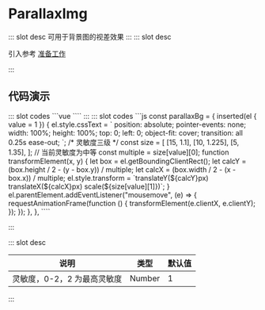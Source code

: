 # ParallaxImg

<ContainerBox title="介绍">
::: slot desc
可用于背景图的视差效果
:::
</ContainerBox>

<ContainerBox title="使用">
::: slot desc

引入参考 [准备工作](/Directives/base/start.html#准备工作)

:::
</ContainerBox>

## 代码演示

<ContainerBox title="基础用法">
<div class="demoBox">
<Directives-ParallaxImg-index />
</div>

<ShowCode>
::: slot codes
```vue
<template>
  <div class="ParallaxImg">
    <img v-parallaxBg src="./img/bg.png" />
  </div>
</template>
<style scoped>
.ParallaxImg {
  position: relative;
  width: 100%;
  height: 50vh;
  overflow: hidden;
}
</style>
````
:::
</ShowCode>

<ShowCode>
::: slot codes
```js
const parallaxBg = {
  inserted(el { value = 1 }) {
    el.style.cssText = `
      position: absolute;
      pointer-events: none;
      width: 100%;
      height: 100%;
      top: 0;
      left: 0;
      object-fit: cover;
      transition: all 0.25s ease-out;
    `;
    /* 灵敏度三级 */
    const size = [
      [15, 1.1],
      [10, 1.225],
      [5, 1.35],
    ];
    // 当前灵敏度为中等
    const multiple = size[value][0];
    function transformElement(x, y) {
      let box = el.getBoundingClientRect();
      let calcY = (box.height / 2 - (y - box.y)) / multiple;
      let calcX = (box.width / 2 - (x - box.x)) / multiple;
      el.style.transform = `translateY(${calcY}px) translateX(${calcX}px) scale(${size[value][1]})`;
    }
    el.parentElement.addEventListener("mousemove", (e) => {
      requestAnimationFrame(function () {
        transformElement(e.clientX, e.clientY);
      });
    });
  },
},
````

:::
</ShowCode>
</ContainerBox>

<ContainerBox title="value">
::: slot desc

| 说明                        | 类型   | 默认值 |
| --------------------------- | ------ | ------ |
| 灵敏度，0-2，2 为最高灵敏度 | Number | 1      |

:::
</ContainerBox>
